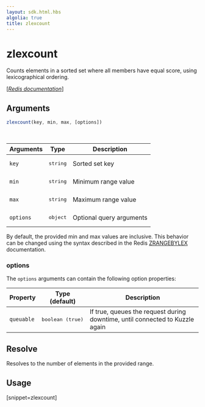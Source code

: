```yaml
---
layout: sdk.html.hbs
algolia: true
title: zlexcount
---
```


# zlexcount

Counts elements in a sorted set where all members have equal score, using lexicographical ordering. 

[[_Redis documentation_]](https://redis.io/commands/zlexcount)

## Arguments

```js
zlexcount(key, min, max, [options])
```

<br/>

| Arguments    | Type    | Description |
|--------------|---------|-------------|
| `key` | <pre>string</pre> | Sorted set key |
| `min` | <pre>string</pre> | Minimum range value |
| `max` | <pre>string</pre> | Maximum range value |
| ``options`` | <pre>object</pre> | Optional query arguments |

By default, the provided min and max values are inclusive. This behavior can be changed using the syntax described in the Redis [ZRANGEBYLEX](https://redis.io/commands/zrangebylex#how-to-specify-intervals) documentation.

### options

The `options` arguments can contain the following option properties:

| Property   | Type (default)   | Description                       |
| ---------- | ------- | --------------------------------- |
| `queuable` | <pre>boolean (true)</pre> | If true, queues the request during downtime, until connected to Kuzzle again |

## Resolve

Resolves to the number of elements in the provided range.

## Usage

[snippet=zlexcount]
